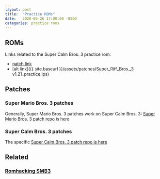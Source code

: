 ```yaml
---
layout: post
title:  "Practice ROMs"
date:   2020-06-26 17:00:00 -0500
categories: practice roms
---
```


## ROMs

Links related to the Super Calm Bros. 3 practice rom:
- [patch link](https://github.com/narfman0/romhacks/tree/master/Super_Riff_Bros_3)
- [alt link]({{ site.baseurl }}/assets/patches/Super_Riff_Bros._3 v1.21_practice.ips)

## Patches

### Super Mario Bros. 3 patches

Generally, Super Mario Bros. 3 patches work on Super Calm Bros. 3: [Super Mario Bros. 3 patch repo is here](https://github.com/narfman0/romhacks/tree/master/Super_Mario_Bros_3)

### Super Calm Bros. 3 patches

The specific [Super Calm Bros. 3 patch repo is here](https://github.com/narfman0/romhacks/tree/master/Super_Riff_Bros_3)

## Related

### [Romhacking SMB3](http://www.romhacking.net/games/750/)
